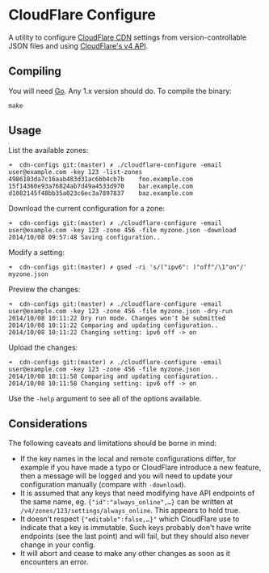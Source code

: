 # CloudFlare Configure

A utility to configure [CloudFlare CDN] settings from version-controllable
JSON files and using [CloudFlare's v4 API].

[CloudFlare CDN]: https://www.cloudflare.com/features-cdn
[CloudFlare's v4 API]: http://developers.cloudflare.com/next/

## Compiling

You will need [Go]. Any 1.x version should do. To compile the binary:

    make

[Go]: http://golang.org/

## Usage

List the available zones:

    ➜  cdn-configs git:(master) ✗ ./cloudflare-configure -email user@example.com -key 123 -list-zones
    4986183da7c16aab483d31ac6bb4cb7b    foo.example.com
    15f14360e93a76824ab7d49a4533d970    bar.example.com
    d1082145f48bb35a023c6ec3a7897837    baz.example.com

Download the current configuration for a zone:

    ➜  cdn-configs git:(master) ✗ ./cloudflare-configure -email user@example.com -key 123 -zone 456 -file myzone.json -download
    2014/10/08 09:57:48 Saving configuration..

Modify a setting:

    ➜  cdn-configs git:(master) ✗ gsed -ri 's/("ipv6": )"off"/\1"on"/' myzone.json

Preview the changes:

    ➜  cdn-configs git:(master) ✗ ./cloudflare-configure -email user@example.com -key 123 -zone 456 -file myzone.json -dry-run
    2014/10/08 10:11:22 Dry run mode. Changes won't be submitted
    2014/10/08 10:11:22 Comparing and updating configuration..
    2014/10/08 10:11:22 Changing setting: ipv6 off -> on

Upload the changes:

    ➜  cdn-configs git:(master) ✗ ./cloudflare-configure -email user@example.com -key 123 -zone 456 -file myzone.json
    2014/10/08 10:11:58 Comparing and updating configuration..
    2014/10/08 10:11:58 Changing setting: ipv6 off -> on

Use the `-help` argument to see all of the options available.

## Considerations

The following caveats and limitations should be borne in mind:

- If the key names in the local and remote configurations differ, for
  example if you have made a typo or CloudFlare introduce a new feature,
  then a message will be logged and you will need to update your
  configuration manually (compare with `-download`).
- It is assumed that any keys that need modifying have API endpoints of the
  same name, eg. `{"id":"always_online",…}` can be written at
  `/v4/zones/123/settings/always_online`. This appears to hold true.
- It doesn't respect `{"editable":false,…}"` which CloudFlare use to
  indicate that a key is immutable. Such keys probably don't have write
  endpoints (see the last point) and will fail, but they should also never
  change in your config.
- It will abort and cease to make any other changes as soon as it encounters
  an error.

